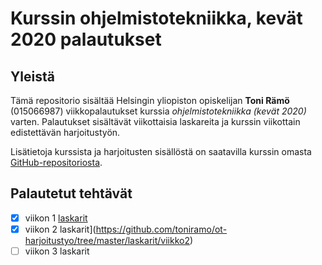 # Kurssin ohjelmistotekniikka, kevät 2020 palautukset

## Yleistä

Tämä repositorio sisältää Helsingin yliopiston  opiskelijan **Toni Rämö** (015066987) viikkopalautukset kurssia *ohjelmistotekniikka (kevät 2020)* varten. Palautukset sisältävät viikottaisia laskareita ja kurssin viikottain edistettävän harjoitustyön.

Lisätietoja kurssista ja harjoitusten sisällöstä on saatavilla kurssin omasta [GitHub-repositoriosta](https://github.com/mluukkai/ohjelmistotekniikka-kevat-2020).

## Palautetut tehtävät
- [x] viikon 1 [laskarit](https://github.com/toniramo/ot-harjoitustyo/tree/master/laskarit/viikko1)
- [x] viikon 2 laskarit](https://github.com/toniramo/ot-harjoitustyo/tree/master/laskarit/viikko2)
- [ ] viikon 3 laskarit

